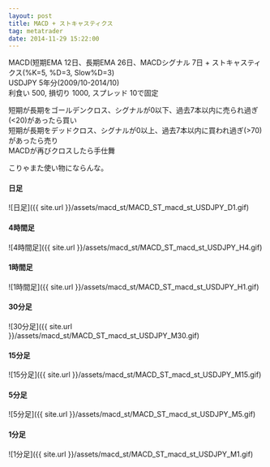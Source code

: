 ```yaml
---
layout: post
title: MACD + ストキャスティクス
tag: metatrader
date: 2014-11-29 15:22:00
---
```


MACD(短期EMA 12日、長期EMA 26日、MACDシグナル 7日 + ストキャスティクス(%K=5, %D=3, Slow%D=3)  
USDJPY 5年分(2009/10-2014/10)  
利食い 500, 損切り 1000, スプレッド 10で固定  

短期が長期をゴールデンクロス、シグナルが0以下、過去7本以内に売られ過ぎ(<20)があったら買い  
短期が長期をデッドクロス、シグナルが0以上、過去7本以内に買われ過ぎ(>70)があったら売り  
MACDが再びクロスしたら手仕舞  

こりゃまた使い物にならんな。

#### 日足
![日足]({{ site.url }}/assets/macd_st/MACD_ST_macd_st_USDJPY_D1.gif)  
  
#### 4時間足
![4時間足]({{ site.url }}/assets/macd_st/MACD_ST_macd_st_USDJPY_H4.gif)  

#### 1時間足
![1時間足]({{ site.url }}/assets/macd_st/MACD_ST_macd_st_USDJPY_H1.gif)  

#### 30分足
![30分足]({{ site.url }}/assets/macd_st/MACD_ST_macd_st_USDJPY_M30.gif)  

#### 15分足
![15分足]({{ site.url }}/assets/macd_st/MACD_ST_macd_st_USDJPY_M15.gif)  

#### 5分足
![5分足]({{ site.url }}/assets/macd_st/MACD_ST_macd_st_USDJPY_M5.gif)  

#### 1分足
![1分足]({{ site.url }}/assets/macd_st/MACD_ST_macd_st_USDJPY_M1.gif)  
